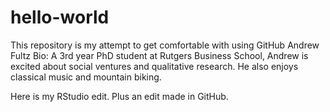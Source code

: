 # hello-world
This repository is my attempt to get comfortable with using GitHub
Andrew Fultz Bio: A 3rd year PhD student at Rutgers Business School, Andrew is excited about social ventures and qualitative research. He also enjoys classical music and mountain biking.

Here is my RStudio edit. Plus an edit made in GitHub.
